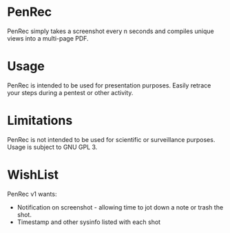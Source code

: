 # PenRec
PenRec simply takes a screenshot every n seconds and compiles unique views into a multi-page PDF.

# Usage
PenRec is intended to be used for presentation purposes. Easily retrace your steps during a pentest or other activity.

# Limitations
PenRec is not intended to be used for scientific or surveillance purposes. Usage is subject to GNU GPL 3.

# WishList
PenRec v1 wants:
 + Notification on screenshot - allowing time to jot down a note or trash the shot.
 + Timestamp and other sysinfo listed with each shot
